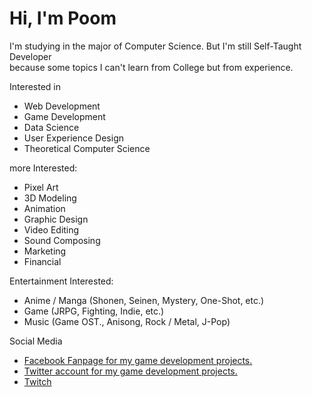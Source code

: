 # Hi, I'm Poom  
I'm studying in the major of Computer Science. But I'm still Self-Taught Developer   
because some topics I can't learn from College but from experience. 

Interested in 
- Web Development 
- Game Development 
- Data Science 
- User Experience Design 
- Theoretical Computer Science 

more Interested: 
- Pixel Art 
- 3D Modeling 
- Animation
- Graphic Design
- Video Editing
- Sound Composing
- Marketing 
- Financial 

Entertainment Interested: 
- Anime / Manga (Shonen, Seinen, Mystery, One-Shot, etc.)
- Game (JRPG, Fighting, Indie, etc.) 
- Music (Game OST., Anisong, Rock / Metal, J-Pop) 

Social Media 
- [Facebook Fanpage for my game development projects.](https://www.facebook.com/houseofscarletth/)
- [Twitter account for my game development projects.](https://twitter.com/HouseofScarleth)
- [Twitch](https://www.twitch.tv/lebrancconvas/videos) 


